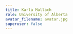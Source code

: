 ```yaml
---
title: Karla Mallach
role: University of Alberta
avatar_filename: avatar.jpg
superuser: false
---
```

